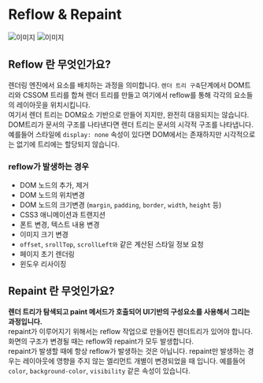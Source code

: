 # Reflow & Repaint
![이미지](https://img1.daumcdn.net/thumb/R1280x0/?scode=mtistory2&fname=https%3A%2F%2Ft1.daumcdn.net%2Fcfile%2Ftistory%2F9960C33359A5059D09)
![이미지](https://img1.daumcdn.net/thumb/R1280x0/?scode=mtistory2&fname=https%3A%2F%2Ft1.daumcdn.net%2Fcfile%2Ftistory%2F9988D33359A5059D1B)
## Reflow 란 무엇인가요?
렌더링 엔진에서 요소를 배치하는 과정을 의미합니다. `렌더 트리 구축`단계에서 DOM트리와 CSSOM 트리를 합쳐 렌더 트리를 만들고 여기에서 reflow를 통해 각각의 요소들의 레이아웃을 위치시킵니다.<br />
여기서 렌더 트리는 DOM요소 기반으로 만들어 지지만, 완전히 대응되지는 않습니다. DOM트리가 문서의 구조를 나타낸다면 렌더 트리는 문서의 시각적 구조를 나타냅니다. 예를들어 스타일에 `display: none` 속성이 있다면 DOM에서는 존재하지만 시각적으로는 없기에 트리에는 할당되지 않습니다.
### reflow가 발생하는 경우
- DOM 노드의 추가, 제거
- DOM 노드의 위치변경
- DOM 노드의 크기변경 (`margin`, `padding`, `border`, `width`, `height` 등)
- CSS3 애니메이션과 트랜지션
- 폰트 변경, 텍스트 내용 변경
- 이미지 크기 변경
- `offset`, `srollTop`, `scrollLeft와` 같은 계산된 스타일 정보 요청
- 페이지 초기 렌더링
- 윈도우 리사이징

## Repaint 란 무엇인가요?
**렌더 트리가 탐색되고 paint 메서드가 호출되어 UI기반의 구성요소를 사용해서 그리는 과정입니다.**<br />
repaint가 이루어지기 위해서는 reflow 작업으로 만들어진 렌더트리가 있어야 합니다.<br />
화면의 구조가 변경될 때는 reflow와 repaint가 모두 발생합니다.<br />
repaint가 발생할 때에 항상 reflow가 발생하는 것은 아닙니다. repaint만 발생하는 경우는 레이아웃에 영향을 주지 않는 엘리먼트 개별이 변경되었을 때 입니다.
예를들어 `color`, `background-color`, `visibility` 같은 속성이 있습니다.